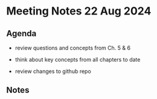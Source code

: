 
# Meeting Notes 22 Aug 2024

## Agenda

- review questions and concepts from Ch. 5 & 6

- think about key concepts from all chapters to date

- review changes to github repo

## Notes



